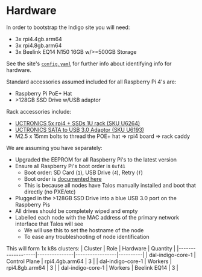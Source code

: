 # Hardware

In order to bootstrap the Indigo site you will need:
* 3x rpi4.4gb.arm64
* 3x rpi4.8gb.arm64
* 3x Beelink EQ14 N150 16GB w/>=500GB Storage

See the site's [`config.yaml`](../config.yaml) for further info about identifying info for hardware.

Standard accessories assumed included for all Raspberry Pi 4's are:
* Raspberry Pi PoE+ Hat
* \>128GB SSD Drive w/USB adaptor

Rack accessories include:
* [UCTRONICS 5x rpi4 + SSDs 1U rack (SKU U6264)](https://www.uctronics.com/cluster-and-rack-mount/uctronics-19-1u-raspberry-pi-rackmount-ssd-bracket-for-any-2-5-ssds.html)
* [UCTRONICS SATA to USB 3.0 Adaptor (SKU U6193)](https://www.uctronics.com/uctronics-sata-usb-adapter-cable-sata-hard-drive-disk-converter.html)
* M2.5 x 15mm bolts to thread the POE+ hat => rpi4 board => rack caddy

We are assuming you have separately:
* Upgraded the EEPROM for all Raspberry Pi's to the latest version
* Ensure all Raspberry Pi's boot order is `0xf41`
  * Boot order: SD Card (`1`), USB Drive (`4`), Retry (`f`)
  * Boot order is [documented here](https://www.raspberrypi.com/documentation/computers/raspberry-pi.html#BOOT_ORDER)
  * This is because all nodes have Talos manually installed and boot that directly (no PXE/etc)
* Plugged in the \>128GB SSD Drive into a blue USB 3.0 port on the Raspberry Pis
* All drives should be completely wiped and empty
* Labelled each node with the MAC address of the primary network interface that Talos will see
  * We will use this to set the hostname of the node
  * To ease any troubleshooting of node identification

This will form 1x k8s clusters:
| Cluster           | Role          | Hardware        | Quantity |
|-------------------|---------------|-----------------|----------|
| dal-indigo-core-1 | Control Plane | rpi4.4gb.arm64  |        3 |
| dal-indigo-core-1 | Workers       | rpi4.8gb.arm64  |        3 |
| dal-indigo-core-1 | Workers       | Beelink EQ14    |        3 |
